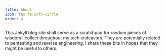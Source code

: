 ```yaml
---
title: About
icon: fas fa-info-circle
order: 4
---
```


This Jekyll blog site shall serve as a scratchpad for random pieces of wisdom I collect throughout my tech endeavors. They are potentially related to pentesting and reverse engineering. I share these bits in hopes that they might be useful to others.
